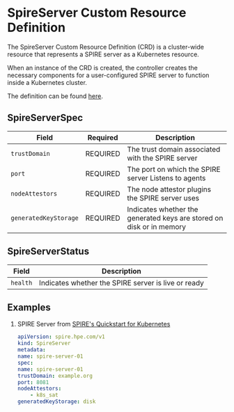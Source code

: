 # SpireServer Custom Resource Definition

The SpireServer Custom Resource Definition (CRD) is a cluster-wide resource that represents a SPIRE server as a Kubernetes resource. 

When an instance of the CRD is created, the controller creates the necessary components for a user-configured SPIRE server to function inside a Kubernetes cluster.  

The definition can be found [here](../api/v1/spireserver_types.go).

## SpireServerSpec
| Field | Required | Description |
| ----- | -------- | ----------- |
| `trustDomain`         | REQUIRED | The trust domain associated with the SPIRE server |
| `port`                | REQUIRED | The port on which the SPIRE server Listens to agents |
| `nodeAttestors`       | REQUIRED | The node attestor plugins the SPIRE server uses |
| `generatedKeyStorage` | REQUIRED | Indicates whether the generated keys are stored on disk or in memory |

## SpireServerStatus
 Field | Description |
| ----- | ----------- |
| `health` | Indicates whether the SPIRE server is live or ready |

## Examples
1. SPIRE Server from [SPIRE's Quickstart for Kubernetes](https://spiffe.io/docs/latest/try/getting-started-k8s/)

    ```yaml
    apiVersion: spire.hpe.com/v1
    kind: SpireServer
    metadata:
    name: spire-server-01
    spec:
    name: spire-server-01
    trustDomain: example.org
    port: 8081
    nodeAttestors: 
        - k8s_sat
    generatedKeyStorage: disk
    ```